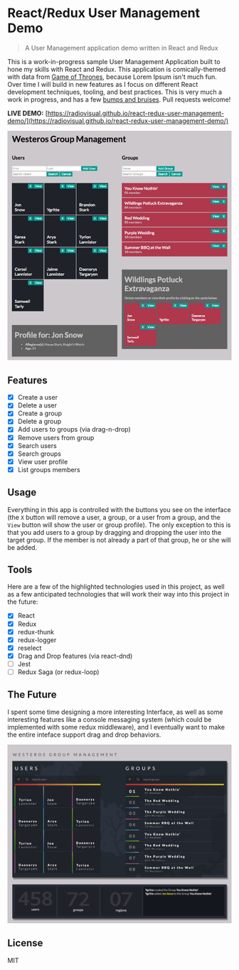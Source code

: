 # React/Redux User Management Demo

> A User Management application demo written in React and Redux

This is a work-in-progress sample User Management Application built to hone my skills with React and Redux. This application
is comically-themed with data from [Game of Thrones](https://en.wikipedia.org/wiki/Game_of_Thrones), because Lorem Ipsum isn't much fun.
 Over time I will build in new features as I focus on different React development techniques, tooling, and best practices.
This is very much a work in progress, and has a few [bumps and bruises](https://github.com/radiovisual/react-redux-user-management-demo/issues). Pull requests welcome!

**LIVE DEMO:** [https://radiovisual.github.io/react-redux-user-management-demo/](https://radiovisual.github.io/react-redux-user-management-demo/)

![](media/screenshot.jpg)

## Features

- [x] Create a user
- [x] Delete a user
- [x] Create a group
- [x] Delete a group
- [x] Add users to groups (via drag-n-drop)
- [x] Remove users from group
- [x] Search users
- [x] Search groups
- [x] View user profile
- [x] List groups members

## Usage

Everything in this app is controlled with the buttons you see on the interface (the `X` button will remove a user, a group, or a user from a group,
and the `View` button will show the user or group profile). The only exception to this is that you add users to a group by dragging and dropping the user
into the target group. If the member is not already a part of that group, he or she will be added.
## Tools

Here are a few of the highlighted technologies used in this project, as well as a few anticipated technologies
that will work their way into this project in the future:

- [x] React
- [x] Redux
- [x] redux-thunk
- [x] redux-logger
- [x] reselect
- [x] Drag and Drop features (via react-dnd)
- [ ] Jest
- [ ] Redux Saga (or redux-loop)

## The Future

I spent some time designing a more interesting Interface, as well as some interesting features like a
console messaging system (which could be implemented with some redux middleware), and I eventually want
to make the entire inteface support drag and drop behaviors.

![](media/screenshot-future.jpg)

## License

MIT